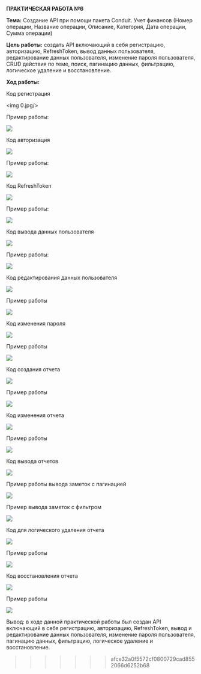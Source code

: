 **ПРАКТИЧЕСКАЯ**  **РАБОТА №6**

**Тема:** Создание API при помощи пакета Conduit. Учет финансов (Номер операции, Название операции, Описание, Категория, Дата операции, Сумма операции)

**Цель работы:** создать API включающий в себя регистрацию, авторизацию, RefreshToken, вывод данных пользователя, редактирование данных пользователя, изменение пароля пользователя, CRUD действия по теме, поиск, пагинацию данных, фильтрацию, логическое удаление и восстановление.

**Ход работы:**

Код регистрация

<img 0.jpg/>

Пример работы:

![](1.jpg)

Код авторизация

![](2.jpg)

Пример работы:

![](3.jpg)

Код RefreshToken

![](4.jpg)

Пример работы:

![](5.jpg)

Код вывода данных пользователя

![](6.jpg)

Пример работы:

![](7.jpg)

Код редактирования данных пользователя

![](8.jpg)

Пример работы

![](9.jpg)

Код изменения пароля

![](10.jpg)

Пример работы

![](11.jpg)

Код создания отчета

![](12.jpg)

Пример работы

![](13.jpg)

Код изменения отчета

![](14.jpg)

Пример работы

![](15.jpg)

Код вывода отчетов

![](16.jpg)

Пример работы вывода заметок c пагинацией

![](17.jpg)

Пример вывода заметок с фильтром

![](18.jpg)

Код для логического удаления отчета

![](19.jpg)

Пример работы

![](20.jpg)

Код восстановления отчета

![](21.jpg)

Пример работы

![](2.jpg)

Вывод: в ходе данной практической работы был создан API включающий в себя регистрацию, авторизацию, RefreshToken, вывод и редактирование данных пользователя, изменение пароля пользователя, пагинацию данных, фильтрацию, логическое удаление и восстановление.
>>>>>>> afce32a0f5572cf0800729cad8552066d6252b68
